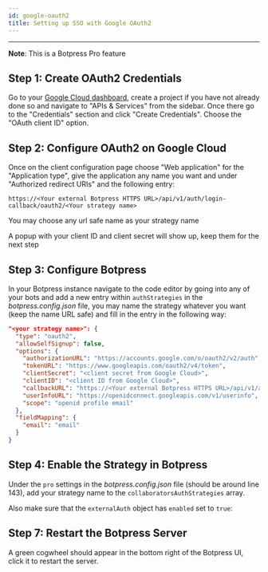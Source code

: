 ```yaml
---
id: google-oauth2
title: Setting up SSO with Google OAuth2
---
```


---------------

**Note**: This is a Botpress Pro feature

## Step 1: Create OAuth2 Credentials

Go to your [Google Cloud dashboard](https://console.cloud.google.com/), create a project if you have not already done so and navigate to "APIs & Services" from the sidebar. Once there go to the "Credentials" section and click "Create Credentials". Choose the "OAuth client ID" option.

## Step 2: Configure OAuth2 on Google Cloud

Once on the client configuration page choose "Web application" for the "Application type", give the application any name you want and under "Authorized redirect URIs" and the following entry:

`https://<Your external Botpress HTTPS URL>/api/v1/auth/login-callback/oauth2/<Your strategy name>`

You may choose any url safe name as your strategy name

A popup with your client ID and client secret will show up, keep them for the next step

## Step 3: Configure Botpress

In your Botpress instance navigate to the code editor by going into any of your bots and add a new entry within `authStrategies` in the _botpress.config.json_ file, you may name the strategy whatever you want (keep the name URL safe) and fill in the entry in the following way:

```json
"<your strategy name>": {
  "type": "oauth2",
  "allowSelfSignup": false,
  "options": {
    "authorizationURL": "https://accounts.google.com/o/oauth2/v2/auth",
    "tokenURL": "https://www.googleapis.com/oauth2/v4/token",
    "clientSecret": "<client secret from Google Cloud>",
    "clientID": "<client ID from Google Cloud>",
    "callbackURL": "https://<Your external Botpress HTTPS URL>/api/v1/auth/login-callback/oauth2/<Your strategy name>",
    "userInfoURL": "https://openidconnect.googleapis.com/v1/userinfo",
    "scope": "openid profile email"
  },
  "fieldMapping": {
    "email": "email"
  }
}
```

## Step 4: Enable the Strategy in Botpress

Under the `pro` settings in the _botpress.config.json_ file (should be around line 143), add your strategy name to the `collaboratorsAuthStrategies` array.

Also make sure that the `externalAuth` object has `enabled` set to `true`:

## Step 7: Restart the Botpress Server

A green cogwheel should appear in the bottom right of the Botpress UI, click it to restart the server.

